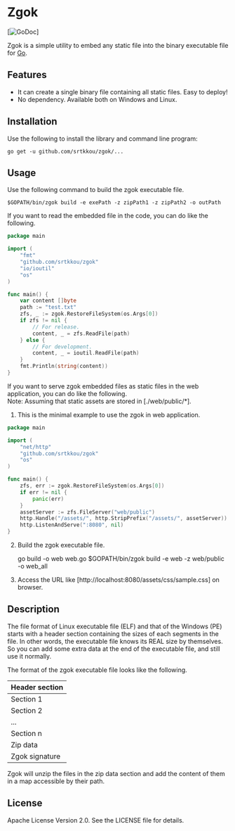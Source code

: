 # Zgok

[![GoDoc](https://godoc.org/github.com/srtkkou/zgok)]

Zgok is a simple utility to embed any static file
into the binary executable file for [Go](http://golang.org/).

## Features

* It can create a single binary file containing all static files. Easy to deploy!
* No dependency. Available both on Windows and Linux.

## Installation

Use the following to install the library and command line program:

	go get -u github.com/srtkkou/zgok/...

## Usage

Use the following command to build the zgok executable file.

	$GOPATH/bin/zgok build -e exePath -z zipPath1 -z zipPath2 -o outPath

If you want to read the embedded file in the code, you can do like the
following.

```go
package main

import (
	"fmt"
	"github.com/srtkkou/zgok"
	"io/ioutil"
	"os"
)

func main() {
	var content []byte
	path := "test.txt"
	zfs, _ := zgok.RestoreFileSystem(os.Args[0])
	if zfs != nil {
		// For release.
		content, _ = zfs.ReadFile(path)
	} else {
		// For development.
		content, _ = ioutil.ReadFile(path)
	}
	fmt.Println(string(content))
}
```

If you want to serve zgok embedded files as static files in the
web application, you can do like the following.  
Note: Assuming that static assets are stored in [./web/public/*].

1. This is the minimal example to use the zgok in web application.

```go
package main

import (
	"net/http"
	"github.com/srtkkou/zgok"
	"os"
)

func main() {
	zfs, err := zgok.RestoreFileSystem(os.Args[0])
	if err != nil {
		panic(err)
	}
	assetServer := zfs.FileServer("web/public")
	http.Handle("/assets/", http.StripPrefix("/assets/", assetServer))
	http.ListenAndServe(":8080", nil)
}
```

2. Build the zgok executable file.

	go build -o web web.go
	$GOPATH/bin/zgok build -e web -z web/public -o web_all

3. Access the URL like [http://localhost:8080/assets/css/sample.css] on browser.

## Description

The file format of Linux executable file (ELF) and that of the Windows (PE)
starts with a header section containing the sizes of each segments in the file.
In other words, the executable file knows its REAL size by themselves.
So you can add some extra data at the end of the executable file, and still
use it normally.

The format of the zgok executable file looks like the following.

| Header section |
| -------------- |
| Section 1      |
| Section 2      |
| ...            |
| Section n      |
| Zip data       |
| Zgok signature |

Zgok will unzip the files in the zip data section and add the content of them
in a map accessible by their path.

## License

Apache License Version 2.0. See the LICENSE file for details.
